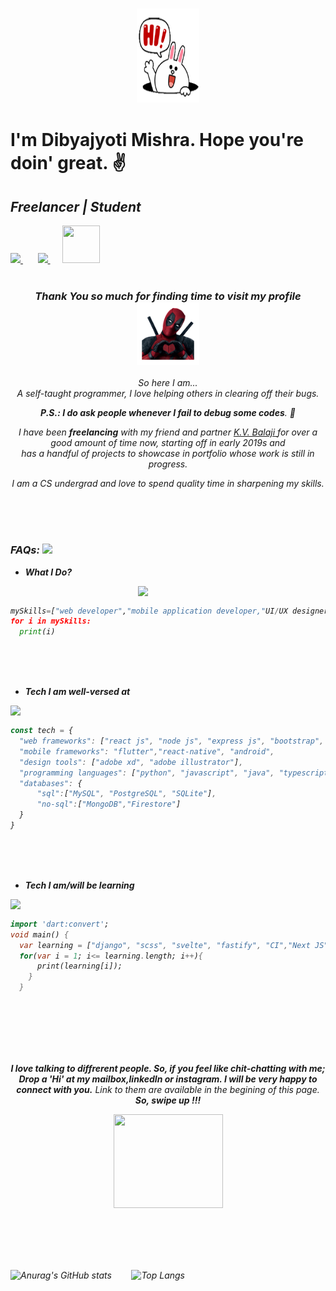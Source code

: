 ### <div align= "center"><img src="https://github.com/DibyajyotiMishra/DibyajyotiMishra/blob/main/4AIB.gif" width="100" height="150"></div> <h1>I'm Dibyajyoti Mishra. Hope you're doin' great. ✌</h1> 
<h2> <i><b>Freelancer</b> | <i><b>Student</b></i> </h2>

<a href="https://www.instagram.com/_p.r.i.n.c.e.m.i.s.h.r.a_/"><img src="https://upload.wikimedia.org/wikipedia/commons/thumb/e/e7/Instagram_logo_2016.svg/1200px-Instagram_logo_2016.svg.png" width="50"> <a> &nbsp;&nbsp;&nbsp;&nbsp;&nbsp;
<a href="https://www.linkedin.com/in/dibyajyoti-mishra-a795b71a3/"><img src="https://upload.wikimedia.org/wikipedia/commons/thumb/c/c9/Linkedin.svg/1200px-Linkedin.svg.png" width="50"> <a> &nbsp;&nbsp;&nbsp;&nbsp;
<a href="mailto:dibyajyotimishra14@gmail.com"><img src="https://economictimes.indiatimes.com/photo/68666283.cms" width="60" height="60"> <a>
 <br/>
 <br/>

<h3 align ="center">Thank You so much for finding time to visit my profile <img src="https://github.com/DibyajyotiMishra/DibyajyotiMishra/blob/main/14Vb.gif" width="100"></h3>
<div align= "center"> 
<i>So here I am... <br/> A self-taught programmer, I love helping others in clearing off their bugs.
<br/>
  
**P.S.: I do ask people whenever I fail to debug some codes**. 😬

I have been <strong>freelancing</strong> with my friend and partner <a href="https://github.com/Balaji-Kotni"> K.V. Balaji </a> for over a good amount of time now, starting off in early 2019s and <br/>
has a handful of projects to showcase in portfolio whose work is still in progress.

I am a CS undergrad and love to spend quality time in sharpening my skills.

</i></div>
<br/>
<br/>
<br/>
<h3><b>FAQs:</b> <img src="https://media.giphy.com/media/Yqiw4XZ1LhMRRCL2ZO/giphy.gif" width="100"> </h3>

- **What I Do?**
<img align="right" src="https://media.giphy.com/media/M9kgjEsLG6LMbYC9dl/giphy.gif" width="300">
<br/>

```python
mySkills=["web developer","mobile application developer,"UI/UX designer"]
for i in mySkills:
  print(i) 
 ```
 
<br/>
<br/>
<br/>

- **Tech I am well-versed at**
<img align="left" src="https://media.giphy.com/media/Y4ak9Ki2GZCbJxAnJD/giphy.gif">
<br/> 

```javascript
const tech = {
  "web frameworks": ["react js", "node js", "express js", "bootstrap", "gatsby js"],
  "mobile frameworks": "flutter","react-native", "android",
  "design tools": ["adobe xd", "adobe illustrator"],
  "programming languages": ["python", "javascript", "java", "typescript", "dart"],
  "databases": {
      "sql":["MySQL", "PostgreSQL", "SQLite"],
      "no-sql":["MongoDB","Firestore"]
  }
}
```
<br/>
<br/>
<br/>

- **Tech I am/will be learning**
<img align="left" src="https://media.giphy.com/media/x2YhXJb6E2akg/giphy.gif" width="300">
 <br/>
 
```dart
import 'dart:convert';
void main() {
  var learning = ["django", "scss", "svelte", "fastify", "CI","Next JS" ];
  for(var i = 1; i<= learning.length; i++){
      print(learning[i]);
    }
  }
```

<br/>
<br/>
<br/>
<br/>
<br/>
<div align= "center">
 
**I love talking to diffrerent people. So, if you feel like chit-chatting with me; Drop a 'Hi' at my mailbox,linkedIn or instagram. I will be very happy to connect with you.**
Link to them are available in the begining of this page. 
<br/> 
**So, swipe up !!!**

<img align= "center" src="https://media.giphy.com/media/1gCRLZBWo2w4Jc66DT/giphy.gif" height="150" width="175">
</div>

<br/>
<br/>
<br/>
<br/>
<br/>

![Anurag's GitHub stats](https://github-readme-stats.vercel.app/api?username=DibyajyotiMishra&count_private=true&show_icons=true&theme=flag-india&hide_border=true)
&nbsp;&nbsp;&nbsp;&nbsp;&nbsp;&nbsp;
![Top Langs](https://github-readme-stats.vercel.app/api/top-langs/?username=DibyajyotiMishra&langs_count=3&hide_border=true)

